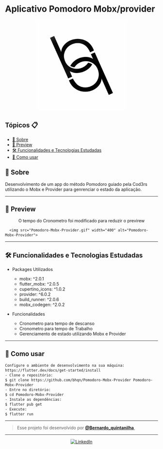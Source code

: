 

# Aplicativo Pomodoro Mobx/provider
<p align="center">
    <img src="logoo.png" width="300" alt="Logo"/>
</p>


<h2>Tópicos 📋</h2>

   <p>

   - [📖 Sobre](#-sobre)
   - [📱 Preview](#-preview)
   - [🛠️ Funcionalidades e Tecnologias Estudadas](#%EF%B8%8F-funcionalidades-e-tecnologias-estudadas)
   - [🤔 Como usar](#-como-usar)

   </p>

   <h2>📖 Sobre</h2>

<p>
 Desenvolvimento  de um app do método Pomodoro guiado pela Cod3rs utilizando o Mobx e Provider para genrenciar o estado da aplicação.
</p>

---


<h2>📱 Preview</h2>
    <p align="center"> O tempo do Cronometro foi modificado para reduzir o previrew </p>

   <p align="center">
      
      <img src="Pomodoro-Mobx-Provider.gif" width="400" alt="Pomodoro-Mobx-Provider">
   </p>

---


<h2>🛠️ Funcionalidades e Tecnologias Estudadas</h2>

 - Packages Utilizados
    - mobx: ^2.0.1
    - flutter_mobx: ^2.0.5
    - cupertino_icons: ^1.0.2
    - provider: ^6.0.2
    - build_runner: ^2.0.6
    - mobx_codegen: ^2.0.2



- Funcionalidades
    - Cronometro para tempo de descanso 
    - Cronometro para tempo de  Trabalho 
    - Gerenciamento de estado utilizando Mobx e Provider


---

<h2>🤔 Como usar</h2>

   ```
   Configure o ambiente de desenvolvimento na sua máquina:
   https://flutter.dev/docs/get-started/install
   - Clone o repositório:
   $ git clone https://github.com/bhqn/Pomodoro-Mobx-Provider Pomodoro-Mobx-Provider
   - Entre no diretório:
   $ cd Pomodoro-Mobx-Provider
   - Instale as dependências:
   $ flutter pub get
   - Execute:
   $ flutter run
   ```

---

   > Esse projeto foi desenvolvido por **[@Bernardo_quintanilha](https://www.linkedin.com/in/bernardo-quintanilha-0baa84a4/)**, 
   

---

   <div align="center">
 <a align="center" href="https://www.linkedin.com/in/bernardo-quintanilha-0baa84a4/">
      <img src="https://cdn.icon-icons.com/icons2/2428/PNG/512/linkedin_black_logo_icon_147114.png" width="100" alt="LinkedIn">
   </a>



   </div>

